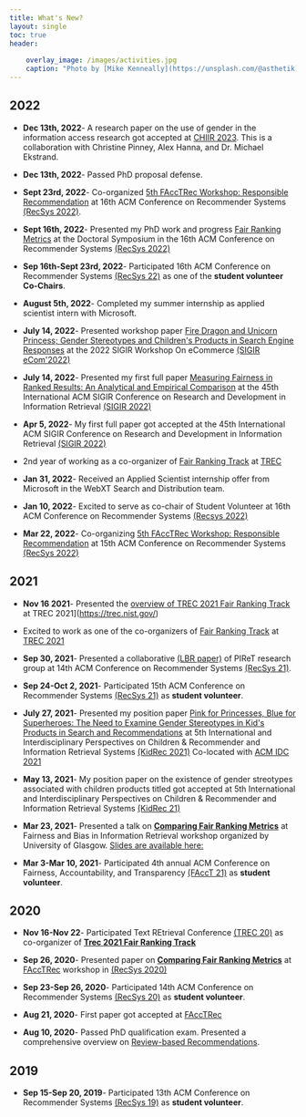 ```yaml
---
title: What's New?
layout: single
toc: true
header:
    
    overlay_image: /images/activities.jpg
    caption: "Photo by [Mike Kenneally](https://unsplash.com/@asthetik) on [Unsplash](https://unsplash.com/s/photos/coffee?utm_source=unsplash&amp;utm_medium=referral&amp;utm_content=creditCopyText)"
---
```


## 2022

- **Dec 13th, 2022**- A research paper on the use of gender in the information access research got accepted at [CHIIR 2023](https://sigir.org/chiir2023/). This is a collaboration with Christine Pinney, Alex Hanna, and Dr. Michael Ekstrand. 

- **Dec 13th, 2022**- Passed PhD proposal defense.
 
 - **Sept 23rd, 2022**- Co-organized [5th FAccTRec Workshop: Responsible Recommendation](https://facctrec.github.io/facctrec2022/) at 16th ACM Conference on Recommender Systems [(RecSys 2022)](https://recsys.acm.org/recsys22/).

- **Sept 16th, 2022**- Presented my PhD work and progress [Fair Ranking Metrics](https://dl.acm.org/doi/abs/10.1145/3523227.3547430) at the Doctoral Symposium in the 16th ACM Conference on Recommender Systems
 [(RecSys 2022)](https://recsys.acm.org/recsys22/)


 - **Sep 16th-Sept 23rd, 2022**- Participated 16th ACM Conference on Recommender Systems [(RecSys 22)](https://recsys.acm.org/recsys22/) as one of the **student volunteer Co-Chairs**.

- **August 5th, 2022**- Completed my summer internship as applied scientist intern with Microsoft.

- **July 14, 2022**- Presented workshop paper [Fire Dragon and Unicorn Princess; Gender Stereotypes and Children's Products in Search Engine Responses](https://arxiv.org/abs/2206.13747) at the 2022 SIGIR Workshop On eCommerce [(SIGIR eCom'2022)](https://sigir-ecom.github.io/)

- **July 14, 2022**- Presented my first full paper [Measuring Fairness in Ranked Results: An Analytical and Empirical Comparison](https://dl.acm.org/doi/10.1145/3477495.3532018) at the 45th International ACM SIGIR Conference on Research and Development in Information Retrieval [(SIGIR 2022)](https://sigir.org/sigir2022/)

- **Apr 5, 2022**- My first full paper got accepted at the 45th International ACM SIGIR Conference on Research and Development in Information Retrieval [(SIGIR 2022)](https://sigir.org/sigir2022/)

- 2nd year of working as a co-organizer of [Fair Ranking Track](https://fair-trec.github.io/) at [TREC](https://trec.nist.gov/)

- **Jan 31, 2022**- Received an Applied Scientist internship offer from Microsoft in the WebXT Search and Distribution team.

- **Jan 10, 2022**- Excited to serve as co-chair of Student Volunteer at 16th ACM Conference on Recommender Systems [(Recsys 2022)](https://recsys.acm.org/recsys22/)

-  **Mar 22, 2022**- Co-organizing [5th FAccTRec Workshop: Responsible Recommendation](https://facctrec.github.io/facctrec2022/) at 15th ACM Conference on Recommender Systems [(RecSys 2022)](https://recsys.acm.org/recsys22/)

## 2021

- **Nov 16 2021**- Presented the [overview of TREC 2021 Fair Ranking Track](https://trec.nist.gov/pubs/trec30/papers/Overview-F.pdf) at TREC 2021](https://trec.nist.gov/)

- Excited to work as one of the co-organizers of [Fair Ranking Track](https://fair-trec.github.io/2021/) at [TREC 2021](https://trec.nist.gov/)

- **Sep 30, 2021**- Presented a collaborative [(LBR paper)](https://dl.acm.org/doi/10.1145/3460231.3478856) of PIReT research group at 14th ACM Conference on Recommender Systems [(RecSys 21)](https://recsys.acm.org/recsys21/).

- **Sep 24-Oct 2, 2021**- Participated 15th ACM Conference on Recommender Systems [(RecSys 21)](https://recsys.acm.org/recsys21/) as **student volunteer**.

- **July 27, 2021**- Presented my position paper [Pink for Princesses, Blue for Superheroes: The Need to Examine Gender Stereotypes in Kid's Products in Search and Recommendations](https://arxiv.org/abs/2105.09296) at 5th International and Interdisciplinary Perspectives on Children & Recommender and Information Retrieval Systems [(KidRec 2021)](https://kidrec.github.io/2021/) Co-located with [ACM IDC 2021](https://idc.acm.org/2021/)

- **May 13, 2021**- My position paper on the existence of gender streotypes associated with children products titled got accepted at 5th International and Interdisciplinary Perspectives on Children & Recommender and Information Retrieval Systems [(KidRec 21)](https://kidrec.github.io/2021/)

- **Mar 23, 2021**- Presented a talk on [**Comparing Fair Ranking Metrics**](https://www.youtube.com/watch?v=vwwHIUotpQs&t=3s) at Fairness and Bias in Information Retrieval workshop organized by University of Glasgow. [Slides are available here:](resources/Glasgow_workshop.pdf)

- **Mar 3-Mar 10, 2021**- Participated 4th annual ACM Conference on Fairness, Accountability, and Transparency [(FAccT 21)](https://facctconference.org/2021/) as **student volunteer**.

## 2020

- **Nov 16-Nov 22**- Participated Text REtrieval Conference [(TREC 20)](https://trec.nist.gov/) as co-organizer of [**Trec 2021 Fair Ranking Track**](https://fair-trec.github.io/)

- **Sep 26, 2020**- Presented paper on [**Comparing Fair Ranking Metrics**](resources/FAccTRec_20.pdf) at [FAccTRec](https://facctrec.github.io/facctrec2020/) workshop in [(RecSys 2020)](https://recsys.acm.org/recsys20/)

- **Sep 23-Sep 26, 2020**- Participated 14th ACM Conference on Recommender Systems [(RecSys 20)](https://recsys.acm.org/recsys20/) as **student volunteer**.

- **Aug 21, 2020**- First paper got accepted at [FAccTRec](https://facctrec.github.io/facctrec2020/)
- **Aug 10, 2020**- Passed PhD qualification exam. Presented a comprehensive overview on [Review-based Recommendations](resources/Comprehensive_exam_AmifaRaj.pdf).

## 2019

- **Sep 15-Sep 20, 2019**- Participated 13th ACM Conference on Recommender Systems [(RecSys 19)](https://recsys.acm.org/recsys19/) as **student volunteer**.

